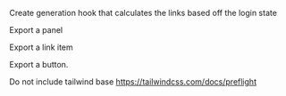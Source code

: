Create generation hook that calculates the links based off the login state

Export a panel

Export a link item

Export a button.

Do not include tailwind base https://tailwindcss.com/docs/preflight
